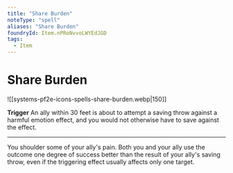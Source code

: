 ```yaml
---
title: "Share Burden"
noteType: "spell"
aliases: "Share Burden"
foundryId: Item.nPRoNvvoLWYEdJGD
tags:
  - Item
---
```


# Share Burden
![[systems-pf2e-icons-spells-share-burden.webp|150]]

**Trigger** An ally within 30 feet is about to attempt a saving throw against a harmful emotion effect, and you would not otherwise have to save against the effect.

* * *

You shoulder some of your ally's pain. Both you and your ally use the outcome one degree of success better than the result of your ally's saving throw, even if the triggering effect usually affects only one target.
